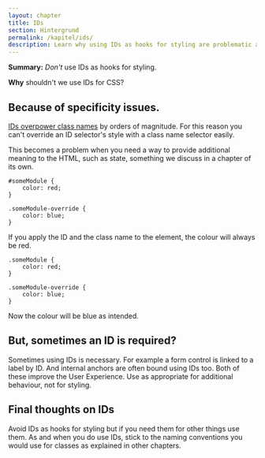```yaml
---
layout: chapter
title: IDs
section: Hintergrund
permalink: /kapitel/ids/
description: Learn why using IDs as hooks for styling are problematic and what you should do instead.
---
```


**Summary:** *Don't* use IDs as hooks for styling.

**Why** shouldn't we use IDs for CSS?

## Because of specificity issues.

[IDs overpower class names](http://www.w3.org/TR/css3-selectors/#specificity) by orders of magnitude. For this reason you can't override an ID selector's style with a class name selector easily.

This becomes a problem when you need a way to provide additional meaning to the HTML, such as state, something we discuss in a chapter of its own.

	#someModule {
		color: red;
	}

	.someModule-override {
		color: blue;
	}

If you apply the ID and the class name to the element, the colour will always be red.

	.someModule {
		color: red;
	}

	.someModule-override {
		color: blue;
	}

Now the colour will be blue as intended.

## But, sometimes an ID is required?

Sometimes using IDs is necessary. For example a form control is linked to a label by ID. And internal anchors are often bound using IDs too. Both of these improve the User Experience. Use as appropriate for additional behaviour, not for styling.

## Final thoughts on IDs

Avoid IDs as hooks for styling but if you need them for other things use them. As and when you do use IDs, stick to the naming conventions you would use for classes as explained in other chapters.
